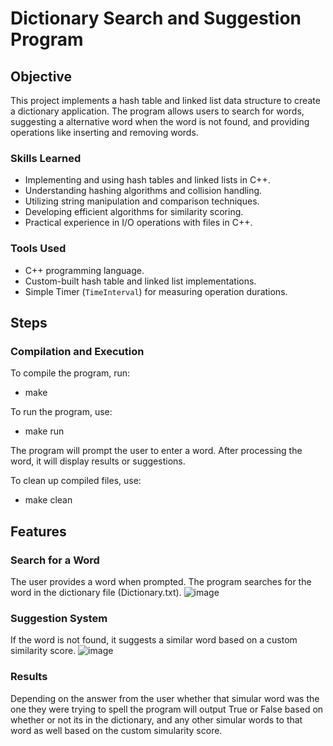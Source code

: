 # Dictionary Search and Suggestion Program

## Objective
This project implements a hash table and linked list data structure to create a dictionary application. The program allows users to search for words, suggesting a alternative word when the word is not found, and providing operations like inserting and removing words.

### Skills Learned
- Implementing and using hash tables and linked lists in C++.
- Understanding hashing algorithms and collision handling.
- Utilizing string manipulation and comparison techniques.
- Developing efficient algorithms for similarity scoring.
- Practical experience in I/O operations with files in C++.

### Tools Used
- C++ programming language.
- Custom-built hash table and linked list implementations.
- Simple Timer (`TimeInterval`) for measuring operation durations.

## Steps
### Compilation and Execution
To compile the program, run:
- make

To run the program, use:
- make run

The program will prompt the user to enter a word. After processing the word, it will display results or suggestions.

To clean up compiled files, use:
- make clean

## Features

### Search for a Word
The user provides a word when prompted. The program searches for the word in the dictionary file (Dictionary.txt).
![image](https://github.com/user-attachments/assets/48203fa6-b15e-44a5-b084-de8ac18772a1)


### Suggestion System
If the word is not found, it suggests a similar word based on a custom similarity score.
![image](https://github.com/user-attachments/assets/ab36a1f9-5dc6-4c42-b02f-f19db09a2fe0)

### Results
Depending on the answer from the user whether that simular word was the one they were trying to spell the program will output True or False
based on whether or not its in the dictionary, and any other simular words to that word as well based on the custom simularity score.
